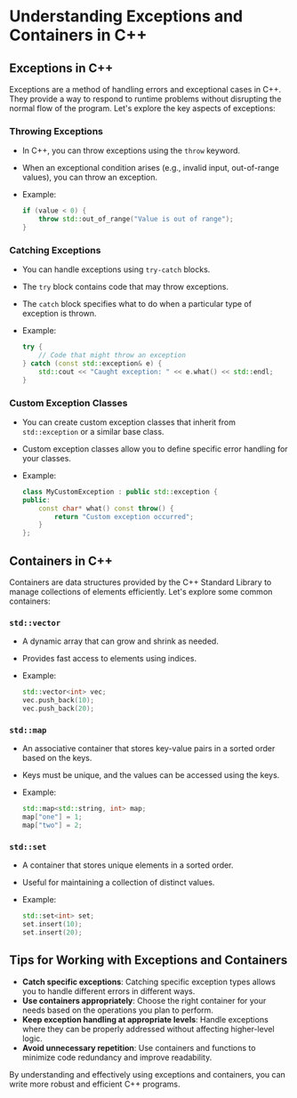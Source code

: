 # Understanding Exceptions and Containers in C++

## Exceptions in C++

Exceptions are a method of handling errors and exceptional cases in C++. They provide a way to respond to runtime problems without disrupting the normal flow of the program. Let's explore the key aspects of exceptions:

### Throwing Exceptions

- In C++, you can throw exceptions using the `throw` keyword.
- When an exceptional condition arises (e.g., invalid input, out-of-range values), you can throw an exception.
- Example:

    ```cpp
    if (value < 0) {
        throw std::out_of_range("Value is out of range");
    }
    ```

### Catching Exceptions

- You can handle exceptions using `try-catch` blocks.
- The `try` block contains code that may throw exceptions.
- The `catch` block specifies what to do when a particular type of exception is thrown.
- Example:

    ```cpp
    try {
        // Code that might throw an exception
    } catch (const std::exception& e) {
        std::cout << "Caught exception: " << e.what() << std::endl;
    }
    ```

### Custom Exception Classes

- You can create custom exception classes that inherit from `std::exception` or a similar base class.
- Custom exception classes allow you to define specific error handling for your classes.
- Example:

    ```cpp
    class MyCustomException : public std::exception {
    public:
        const char* what() const throw() {
            return "Custom exception occurred";
        }
    };
    ```

## Containers in C++

Containers are data structures provided by the C++ Standard Library to manage collections of elements efficiently. Let's explore some common containers:

### `std::vector`

- A dynamic array that can grow and shrink as needed.
- Provides fast access to elements using indices.
- Example:

    ```cpp
    std::vector<int> vec;
    vec.push_back(10);
    vec.push_back(20);
    ```

### `std::map`

- An associative container that stores key-value pairs in a sorted order based on the keys.
- Keys must be unique, and the values can be accessed using the keys.
- Example:

    ```cpp
    std::map<std::string, int> map;
    map["one"] = 1;
    map["two"] = 2;
    ```

### `std::set`

- A container that stores unique elements in a sorted order.
- Useful for maintaining a collection of distinct values.
- Example:

    ```cpp
    std::set<int> set;
    set.insert(10);
    set.insert(20);
    ```

## Tips for Working with Exceptions and Containers

- **Catch specific exceptions**: Catching specific exception types allows you to handle different errors in different ways.
- **Use containers appropriately**: Choose the right container for your needs based on the operations you plan to perform.
- **Keep exception handling at appropriate levels**: Handle exceptions where they can be properly addressed without affecting higher-level logic.
- **Avoid unnecessary repetition**: Use containers and functions to minimize code redundancy and improve readability.

By understanding and effectively using exceptions and containers, you can write more robust and efficient C++ programs.
